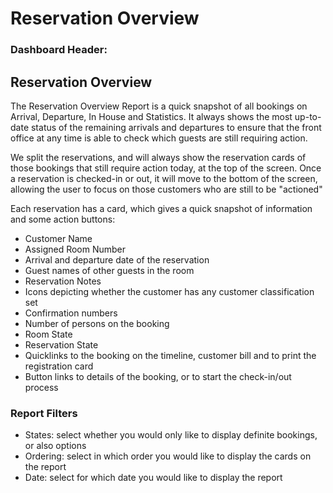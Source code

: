 # Reservation Overview

### Dashboard Header:

## Reservation Overview

The Reservation Overview Report is a quick snapshot of all bookings on Arrival, Departure, In House and Statistics. It always shows the most up-to-date status of the remaining arrivals and departures to ensure that the front office at any time is able to check which guests are still requiring action.

We split the reservations, and will always show the reservation cards of those bookings that still require action today, at the top of the screen. Once a reservation is checked-in or out, it will move to the bottom of the screen, allowing the user to focus on those customers who are still to be "actioned"

Each reservation has a card, which gives a quick snapshot of information and some action buttons:

* Customer Name
* Assigned Room Number
* Arrival and departure date of the reservation
* Guest names of other guests in the room
* Reservation Notes
* Icons depicting whether the customer has any customer classification set
* Confirmation numbers
* Number of persons on the booking
* Room State
* Reservation State
* Quicklinks to the booking on the timeline, customer bill and to print the registration card
* Button links to details of the booking, or to start the check-in/out process 

### Report Filters

* States: select whether you would only like to display definite bookings, or also options
* Ordering: select in which order you would like to display the cards on the report
* Date: select for which date you would like to display the report

